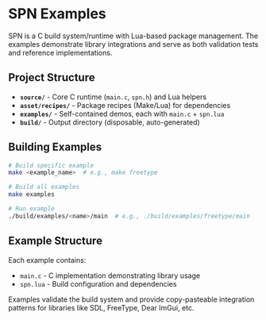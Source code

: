 # SPN Examples

SPN is a C build system/runtime with Lua-based package management. The examples demonstrate library integrations and serve as both validation tests and reference implementations.

## Project Structure

- **`source/`** - Core C runtime (`main.c`, `spn.h`) and Lua helpers
- **`asset/recipes/`** - Package recipes (Make/Lua) for dependencies  
- **`examples/`** - Self-contained demos, each with `main.c` + `spn.lua`
- **`build/`** - Output directory (disposable, auto-generated)

## Building Examples

```bash
# Build specific example
make <example_name>  # e.g., make freetype

# Build all examples  
make examples

# Run example
./build/examples/<name>/main  # e.g., ./build/examples/freetype/main
```

## Example Structure

Each example contains:
- `main.c` - C implementation demonstrating library usage
- `spn.lua` - Build configuration and dependencies

Examples validate the build system and provide copy-pasteable integration patterns for libraries like SDL, FreeType, Dear ImGui, etc.